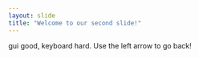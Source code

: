 ```yaml
---
layout: slide
title: "Welcome to our second slide!"
---
```

gui good, keyboard hard.
Use the left arrow to go back!